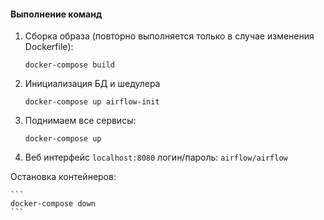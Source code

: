 #### Выполнение команд
 
  1. Сборка образа (повторно выполняется только в случае изменения Dockerfile):
     ```shell
     docker-compose build
     ```

 2. Инициализация БД и шедулера
    ```shell
    docker-compose up airflow-init
    ```

 3. Поднимаем все сервисы:
    ```shell
    docker-compose up
    ```

 4. Веб интерфейс `localhost:8080` логин/пароль: `airflow/airflow`
 

Остановка контейнеров:
    
    ```
    docker-compose down
    ```
